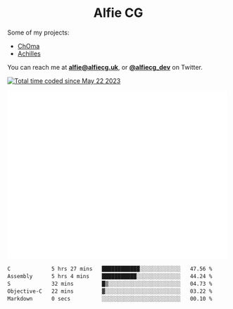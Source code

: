 <h1 align="center">Alfie CG</h1>

Some of my projects:
* [ChOma](https://github.com/opa334/ChOma)
* [Achilles](https://github.com/alfiecg24/Achilles)

You can reach me at **alfie@alfiecg.uk**, or **[@alfiecg_dev](https://twitter.com/alfiecg_dev)** on Twitter.

<a href="https://wakatime.com/@61592169-b9cf-4af8-b6fa-8ac7d4369b01"><img src="https://wakatime.com/badge/user/61592169-b9cf-4af8-b6fa-8ac7d4369b01.svg" alt="Total time coded since May 22 2023" /></a>


<img align="center" src="/github-metrics.svg" alt="Metrics" width="500">

 <!--[![GitHub Streak](https://streak-stats.demolab.com/?user=alfiecg24)](https://git.io/streak-stats)-->

<!--START_SECTION:waka-->

```txt
C             5 hrs 27 mins   ████████████░░░░░░░░░░░░░   47.56 %
Assembly      5 hrs 4 mins    ███████████░░░░░░░░░░░░░░   44.24 %
S             32 mins         █▒░░░░░░░░░░░░░░░░░░░░░░░   04.73 %
Objective-C   22 mins         ▓░░░░░░░░░░░░░░░░░░░░░░░░   03.22 %
Markdown      0 secs          ░░░░░░░░░░░░░░░░░░░░░░░░░   00.10 %
```

<!--END_SECTION:waka-->
